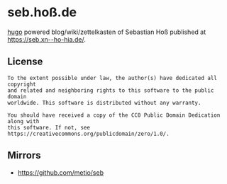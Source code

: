 # seb.hoß.de

[hugo](https://gohugo.io/) powered blog/wiki/zettelkasten of Sebastian Hoß published at https://seb.xn--ho-hia.de/.

## License

```
To the extent possible under law, the author(s) have dedicated all copyright
and related and neighboring rights to this software to the public domain
worldwide. This software is distributed without any warranty.

You should have received a copy of the CC0 Public Domain Dedication along with
this software. If not, see https://creativecommons.org/publicdomain/zero/1.0/.
```

## Mirrors

- https://github.com/metio/seb
